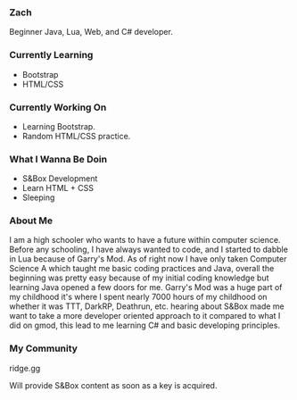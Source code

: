 ### Zach
Beginner Java, Lua, Web, and C# developer.

### Currently Learning
- Bootstrap
- HTML/CSS

### Currently Working On
- Learning Bootstrap.
- Random HTML/CSS practice.

### What I Wanna Be Doin
- S&Box Development
- Learn HTML + CSS
- Sleeping

### About Me
I am a high schooler who wants to have a future within computer science. Before any schooling, I have always wanted to code, and I started to dabble in Lua because of Garry's Mod. As of right now I have only taken Computer Science A which taught me basic coding practices and Java, overall the beginning was pretty easy because of my initial coding knowledge but learning Java opened a few doors for me. Garry's Mod was a huge part of my childhood it's where I spent nearly 7000 hours of my childhood on whether it was TTT, DarkRP, Deathrun, etc. hearing about S&Box made me want to take a more developer oriented approach to it compared to what I did on gmod, this lead to me learning C# and basic developing principles.

### My Community
ridge.gg

Will provide S&Box content as soon as a key is acquired. 

